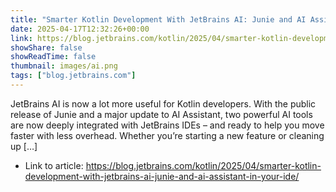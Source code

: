 ```yaml
---
title: "Smarter Kotlin Development With JetBrains AI: Junie and AI Assistant in Your IDE"
date: 2025-04-17T12:32:26+00:00
link: https://blog.jetbrains.com/kotlin/2025/04/smarter-kotlin-development-with-jetbrains-ai-junie-and-ai-assistant-in-your-ide/
showShare: false
showReadTime: false
thumbnail: images/ai.png
tags: ["blog.jetbrains.com"]
---
```

JetBrains AI is now a lot more useful for Kotlin developers. With the public release of Junie and a major update to AI Assistant, two powerful AI tools are now deeply integrated with JetBrains IDEs – and ready to help you move faster with less overhead. Whether you’re starting a new feature or cleaning up […]

- Link to article: https://blog.jetbrains.com/kotlin/2025/04/smarter-kotlin-development-with-jetbrains-ai-junie-and-ai-assistant-in-your-ide/